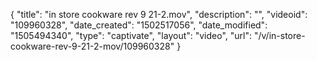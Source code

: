 {
    "title": "in store cookware rev 9 21-2.mov",
    "description": "",
    "videoid": "109960328",
    "date_created": "1502517056",
    "date_modified": "1505494340",
    "type": "captivate",
    "layout": "video",
    "url": "\/v\/in-store-cookware-rev-9-21-2-mov\/109960328"
}